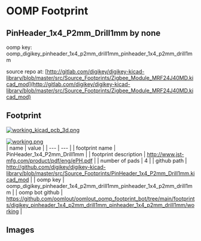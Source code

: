 # OOMP Footprint  
## PinHeader_1x4_P2mm_Drill1mm  by none  
  
oomp key: oomp_digikey_pinheader_1x4_p2mm_drill1mm_pinheader_1x4_p2mm_drill1mm  
  
source repo at: [http://gitlab.com/digikey/digikey-kicad-library/blob/master/src/Source_Footprints/Zigbee_Module_MRF24J40MD.kicad_mod](http://gitlab.com/digikey/digikey-kicad-library/blob/master/src/Source_Footprints/Zigbee_Module_MRF24J40MD.kicad_mod)  
## Footprint  
  
[![working_kicad_pcb_3d.png](working_kicad_pcb_3d_600.png)](working_kicad_pcb_3d.png)  
  
[![working.png](working_600.png)](working.png)  
| name | value | 
| --- | --- | 
| footprint name | PinHeader_1x4_P2mm_Drill1mm | 
| footprint description | http://www.jst-mfg.com/product/pdf/eng/ePH.pdf | 
| number of pads | 4 | 
| github path | http://github.com/digikey/digikey-kicad-library/blob/master/src/Source_Footprints/PinHeader_1x4_P2mm_Drill1mm.kicad_mod | 
| oomp key | oomp_digikey_pinheader_1x4_p2mm_drill1mm_pinheader_1x4_p2mm_drill1mm | 
| oomp bot github | https://github.com/oomlout/oomlout_oomp_footprint_bot/tree/main/footprints/digikey_pinheader_1x4_p2mm_drill1mm_pinheader_1x4_p2mm_drill1mm/working | 
## Images  
